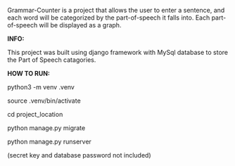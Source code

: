 
Grammar-Counter is a project that allows the user to enter a sentence, and each word will be categorized by the part-of-speech it falls into. Each part-of-speech will be displayed as a graph.

**INFO:**

This project was built using django framework with MySql database to store the Part of Speech catagories.

**HOW TO RUN:**

python3 -m venv .venv

source .venv/bin/activate

cd project_location

python manage.py migrate

python manage.py runserver

(secret key and database password not included)

